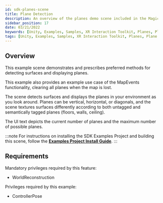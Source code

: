 ```yaml
---
id: sdk-planes-scene
title: Plane Detection
description: An overview of the planes demo scene included in the Magic Leap 2 Examples Project, which uses Unity's XR Interaction Toolkit.
sidebar_position: 17
date: 03/21/2022
keywords: [Unity, Examples, Samples, XR Interaction Toolkit, Planes, Plane Detection]
tags: [Unity, Examples, Samples, XR Interaction Toolkit, Planes, Plane Detection]
---
```



## Overview

This example scene demonstrates and prescribes preferred methods for detecting surfaces and displaying planes.

This example also provides an example use case of the MapEvents functionality, clearing all planes when the map is lost.

The scene detects surfaces and displays the planes in your environment as you look around. Planes can be vertical, horizontal, or diagonals, and the scene textures surfaces differently according to both untagged and semantically tagged planes (floors, walls, ceiling).

The UI text depicts the current number of planes and the maximum number of possible planes.

:::note
For instructions on installing the SDK Examples Project and building this scene, follow the [**Examples Project Install Guide**](/docs/guides/unity/sdk-example-scenes/sdk-install-setup.md).
:::

## Requirements

Mandatory privileges required by this feature:

- WorldReconstruction

Privileges required by this example:

- ControllerPose
